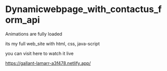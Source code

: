 # Dynamicwebpage_with_contactus_form_api
Animations are fully loaded 


its my full web_site 
with html, 
css,
java-script

you can visit here to watch it live

https://gallant-lamarr-a3f478.netlify.app/

